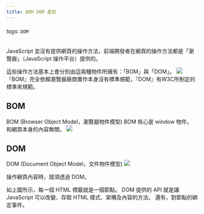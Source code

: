```yaml
---
title: BOM DOM 差別
---
```

###### tags: `DOM`

JavaScript 並沒有提供網頁的操作方法，前端開發者在網頁的操作方法都是「瀏覽器」（JavaScript 操作平台）提供的。

這些操作方法基本上會分別由這兩種物件所擁有：「BOM」與「DOM」。
![](https://i.imgur.com/ngwWqwX.png)
『BOM』完全依賴瀏覽器廠商實作本身沒有標準規範，『DOM』有W3C所制定的標準來規範。
## BOM
BOM (Browser Object Model，瀏覽器物件模型)
BOM 核心是 window 物件。
和網頁本身的內容無關。
![](https://i.imgur.com/MrRBxof.png)

## DOM
DOM (Document Object Model，文件物件模型)
![](https://i.imgur.com/naahMeY.png)

操作網頁內容時，就須透過 DOM。

如上圖所示，每一個 HTML 標籤就是一個節點。
DOM 提供的 API 就是讓 JavaScript 可以改變、存取 HTML 樣式、架構及內容的方法。
還有，對節點的綁定事件。

